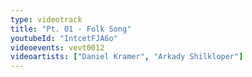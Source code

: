 ```yaml
---
type: videotrack
title: "Pt. 01 - Folk Song"
youtubeId: "IntcetFJA6o"
videoevents: vevt0012
videoartists: ["Daniel Kramer", "Arkady Shilkloper"]
---
```

